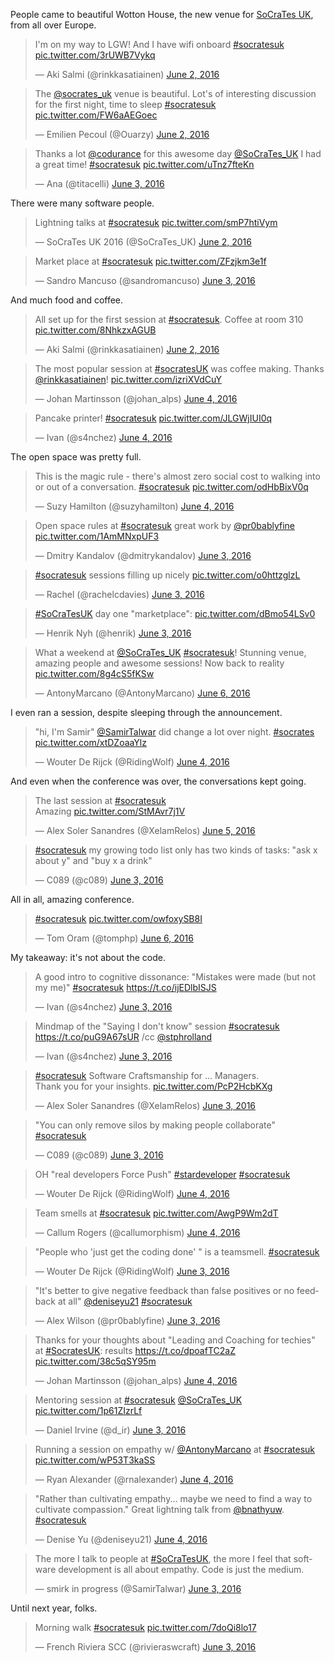 People came to beautiful Wotton House, the new venue for [SoCraTes UK][], from all over Europe.

<blockquote class="twitter-tweet"><p lang="en" dir="ltr">I&#39;m on my way to LGW! And I have wifi onboard <a href="https://twitter.com/hashtag/socratesuk?src=hash">#socratesuk</a> <a href="https://t.co/3rUWB7Vykq">pic.twitter.com/3rUWB7Vykq</a></p>&mdash; Aki Salmi (@rinkkasatiainen) <a href="https://twitter.com/rinkkasatiainen/status/738241927041187840">June 2, 2016</a></blockquote>

<blockquote class="twitter-tweet"><p lang="en" dir="ltr">The <a href="https://twitter.com/SoCraTes_UK">@socrates_uk</a> venue is beautiful. Lot&#39;s of interesting discussion for the first night, time to sleep <a href="https://twitter.com/hashtag/socratesuk?src=hash">#socratesuk</a> <a href="https://t.co/FW6aAEGoec">pic.twitter.com/FW6aAEGoec</a></p>&mdash; Emilien Pecoul (@Ouarzy) <a href="https://twitter.com/Ouarzy/status/738494721530732544">June 2, 2016</a></blockquote>

<blockquote class="twitter-tweet"><p lang="en" dir="ltr">Thanks a lot <a href="https://twitter.com/codurance">@codurance</a> for this awesome day <a href="https://twitter.com/SoCraTes_UK">@SoCraTes_UK</a> I had a great time! <a href="https://twitter.com/hashtag/socratesuk?src=hash">#socratesuk</a> <a href="https://t.co/uTnz7fteKn">pic.twitter.com/uTnz7fteKn</a></p>&mdash; Ana (@titacelli) <a href="https://twitter.com/titacelli/status/738880536446435328">June 3, 2016</a></blockquote>

There were many software people.

<blockquote class="twitter-tweet"><p lang="en" dir="ltr">Lightning talks at <a href="https://twitter.com/hashtag/socratesuk?src=hash">#socratesuk</a> <a href="https://t.co/smP7htiVym">pic.twitter.com/smP7htiVym</a></p>&mdash; SoCraTes UK 2016 (@SoCraTes_UK) <a href="https://twitter.com/SoCraTes_UK/status/738426778381864960">June 2, 2016</a></blockquote>

<blockquote class="twitter-tweet"><p lang="en" dir="ltr">Market place at <a href="https://twitter.com/hashtag/socratesuk?src=hash">#socratesuk</a> <a href="https://t.co/ZFzjkm3e1f">pic.twitter.com/ZFzjkm3e1f</a></p>&mdash; Sandro Mancuso (@sandromancuso) <a href="https://twitter.com/sandromancuso/status/738645449989619712">June 3, 2016</a></blockquote>

And much food and coffee.

<blockquote class="twitter-tweet"><p lang="en" dir="ltr">All set up for the first session at <a href="https://twitter.com/hashtag/socratesuk?src=hash">#socratesuk</a>. Coffee at room 310 <a href="https://t.co/8NhkzxAGUB">pic.twitter.com/8NhkzxAGUB</a></p>&mdash; Aki Salmi (@rinkkasatiainen) <a href="https://twitter.com/rinkkasatiainen/status/738394675745280000">June 2, 2016</a></blockquote>

<blockquote class="twitter-tweet"><p lang="en" dir="ltr">The most popular session at <a href="https://twitter.com/hashtag/socratesUK?src=hash">#socratesUK</a> was coffee making. Thanks <a href="https://twitter.com/rinkkasatiainen">@rinkkasatiainen</a>! <a href="https://t.co/izriXVdCuY">pic.twitter.com/izriXVdCuY</a></p>&mdash; Johan Martinsson (@johan_alps) <a href="https://twitter.com/johan_alps/status/739132963150008320">June 4, 2016</a></blockquote>

<blockquote class="twitter-tweet"><p lang="en" dir="ltr">Pancake printer! <a href="https://twitter.com/hashtag/socratesuk?src=hash">#socratesuk</a> <a href="https://t.co/JLGWjIUI0q">pic.twitter.com/JLGWjIUI0q</a></p>&mdash; Ivan (@s4nchez) <a href="https://twitter.com/s4nchez/status/738991886115966978">June 4, 2016</a></blockquote>

The open space was pretty full.

<blockquote class="twitter-tweet"><p lang="en" dir="ltr">This is the magic rule - there&#39;s almost zero social cost to walking into or out of a conversation. <a href="https://twitter.com/hashtag/socratesuk?src=hash">#socratesuk</a> <a href="https://t.co/odHbBixV0q">pic.twitter.com/odHbBixV0q</a></p>&mdash; Suzy Hamilton (@suzyhamilton) <a href="https://twitter.com/suzyhamilton/status/739016905814577152">June 4, 2016</a></blockquote>

<blockquote class="twitter-tweet"><p lang="en" dir="ltr">Open space rules at <a href="https://twitter.com/hashtag/socratesuk?src=hash">#socratesuk</a> great work by <a href="https://twitter.com/pr0bablyfine">@pr0bablyfine</a> <a href="https://t.co/1AmMNxpUF3">pic.twitter.com/1AmMNxpUF3</a></p>&mdash; Dmitry Kandalov (@dmitrykandalov) <a href="https://twitter.com/dmitrykandalov/status/738648963079917568">June 3, 2016</a></blockquote>

<blockquote class="twitter-tweet"><p lang="en" dir="ltr"><a href="https://twitter.com/hashtag/socratesuk?src=hash">#socratesuk</a> sessions filling up nicely <a href="https://t.co/o0httzglzL">pic.twitter.com/o0httzglzL</a></p>&mdash; Rachel (@rachelcdavies) <a href="https://twitter.com/rachelcdavies/status/738655069999075328">June 3, 2016</a></blockquote>

<blockquote class="twitter-tweet"><p lang="en" dir="ltr"><a href="https://twitter.com/hashtag/SoCraTesUK?src=hash">#SoCraTesUK</a> day one &quot;marketplace&quot;: <a href="https://t.co/dBmo54LSv0">pic.twitter.com/dBmo54LSv0</a></p>&mdash; Henrik Nyh (@henrik) <a href="https://twitter.com/henrik/status/738657523801174017">June 3, 2016</a></blockquote>

<blockquote class="twitter-tweet"><p lang="en" dir="ltr">What a weekend at <a href="https://twitter.com/SoCraTes_UK">@SoCraTes_UK</a> <a href="https://twitter.com/hashtag/socratesuk?src=hash">#socratesuk</a>! Stunning venue, amazing people and awesome sessions! Now back to reality <a href="https://t.co/8g4cS5fKSw">pic.twitter.com/8g4cS5fKSw</a></p>&mdash; AntonyMarcano (@AntonyMarcano) <a href="https://twitter.com/AntonyMarcano/status/739718867598086144">June 6, 2016</a></blockquote>

I even ran a session, despite sleeping through the announcement.

<blockquote class="twitter-tweet"><p lang="en" dir="ltr">&quot;hi, I&#39;m Samir&quot; <a href="https://twitter.com/SamirTalwar">@SamirTalwar</a> did change a lot over night. <a href="https://twitter.com/hashtag/socrates?src=hash">#socrates</a> <a href="https://t.co/xtDZoaaYlz">pic.twitter.com/xtDZoaaYlz</a></p>&mdash; Wouter De Rijck (@RidingWolf) <a href="https://twitter.com/RidingWolf/status/739010907519520769">June 4, 2016</a></blockquote>

And even when the conference was over, the conversations kept going.

<blockquote class="twitter-tweet"><p lang="en" dir="ltr">The last session at <a href="https://twitter.com/hashtag/socratesuk?src=hash">#socratesuk</a><br>Amazing <a href="https://t.co/StMAvr7j1V">pic.twitter.com/StMAvr7j1V</a></p>&mdash; Alex Soler Sanandres (@XelamRelos) <a href="https://twitter.com/XelamRelos/status/739417349950935040">June 5, 2016</a></blockquote>

<blockquote class="twitter-tweet"><p lang="en" dir="ltr"><a href="https://twitter.com/hashtag/socratesuk?src=hash">#socratesuk</a> my growing todo list only has two kinds of tasks: &quot;ask x about y&quot;  and &quot;buy x a drink&quot;</p>&mdash; C089 (@c089) <a href="https://twitter.com/c089/status/738769058787532800">June 3, 2016</a></blockquote>

All in all, amazing conference.

<blockquote class="twitter-tweet"><p lang="und" dir="ltr"><a href="https://twitter.com/hashtag/socratesuk?src=hash">#socratesuk</a> <a href="https://t.co/owfoxySB8I">pic.twitter.com/owfoxySB8I</a></p>&mdash; Tom Oram (@tomphp) <a href="https://twitter.com/tomphp/status/739760805294575616">June 6, 2016</a></blockquote>

My takeaway: it's not about the code.

<blockquote class="twitter-tweet"><p lang="en" dir="ltr">A good intro to cognitive dissonance: &quot;Mistakes were made (but not my me)&quot; <a href="https://twitter.com/hashtag/socratesuk?src=hash">#socratesuk</a> <a href="https://t.co/ijEDlbISJS">https://t.co/ijEDlbISJS</a></p>&mdash; Ivan (@s4nchez) <a href="https://twitter.com/s4nchez/status/738681351503773697">June 3, 2016</a></blockquote>

<blockquote class="twitter-tweet"><p lang="en" dir="ltr">Mindmap of the &quot;Saying I don&#39;t know&quot; session <a href="https://twitter.com/hashtag/socratesuk?src=hash">#socratesuk</a>  <a href="https://t.co/puG9A67sUR">https://t.co/puG9A67sUR</a> /cc <a href="https://twitter.com/stphrolland">@stphrolland</a></p>&mdash; Ivan (@s4nchez) <a href="https://twitter.com/s4nchez/status/738678623335555073">June 3, 2016</a></blockquote>

<blockquote class="twitter-tweet"><p lang="en" dir="ltr"><a href="https://twitter.com/hashtag/socratesuk?src=hash">#socratesuk</a> Software Craftsmanship for ...      Managers. <br>Thank you for your insights. <a href="https://t.co/PcP2HcbKXg">pic.twitter.com/PcP2HcbKXg</a></p>&mdash; Alex Soler Sanandres (@XelamRelos) <a href="https://twitter.com/XelamRelos/status/738781750453796865">June 3, 2016</a></blockquote>

<blockquote class="twitter-tweet"><p lang="en" dir="ltr">&quot;You can only remove silos by making people collaborate&quot; <a href="https://twitter.com/hashtag/socratesuk?src=hash">#socratesuk</a></p>&mdash; C089 (@c089) <a href="https://twitter.com/c089/status/738689995125497856">June 3, 2016</a></blockquote>

<blockquote class="twitter-tweet"><p lang="en" dir="ltr">OH &quot;real developers Force Push&quot; <a href="https://twitter.com/hashtag/stardeveloper?src=hash">#stardeveloper</a> <a href="https://twitter.com/hashtag/socratesuk?src=hash">#socratesuk</a></p>&mdash; Wouter De Rijck (@RidingWolf) <a href="https://twitter.com/RidingWolf/status/739183530736033792">June 4, 2016</a></blockquote>

<blockquote class="twitter-tweet"><p lang="en" dir="ltr">Team smells at <a href="https://twitter.com/hashtag/socratesuk?src=hash">#socratesuk</a> <a href="https://t.co/AwgP9Wm2dT">pic.twitter.com/AwgP9Wm2dT</a></p>&mdash; Callum Rogers (@callumorphism) <a href="https://twitter.com/callumorphism/status/739034957570527232">June 4, 2016</a></blockquote>

<blockquote class="twitter-tweet"><p lang="en" dir="ltr">&quot;People who &#39;just get the coding done&#39; &quot; is a teamsmell. <a href="https://twitter.com/hashtag/socratesuk?src=hash">#socratesuk</a></p>&mdash; Wouter De Rijck (@RidingWolf) <a href="https://twitter.com/RidingWolf/status/738729992415236096">June 3, 2016</a></blockquote>

<blockquote class="twitter-tweet"><p lang="en" dir="ltr">&quot;It&#39;s better to give negative feedback than false positives or no feedback at all&quot;  <a href="https://twitter.com/deniseyu21">@deniseyu21</a> <a href="https://twitter.com/hashtag/socratesuk?src=hash">#socratesuk</a></p>&mdash; Alex Wilson (@pr0bablyfine) <a href="https://twitter.com/pr0bablyfine/status/738780787466768384">June 3, 2016</a></blockquote>

<blockquote class="twitter-tweet"><p lang="en" dir="ltr">Thanks for your thoughts about &quot;Leading and Coaching for techies&quot; at <a href="https://twitter.com/hashtag/SocratesUK?src=hash">#SocratesUK</a>: results <a href="https://t.co/dpoafTC2aZ">https://t.co/dpoafTC2aZ</a> <a href="https://t.co/38c5qSY95m">pic.twitter.com/38c5qSY95m</a></p>&mdash; Johan Martinsson (@johan_alps) <a href="https://twitter.com/johan_alps/status/739132421996728320">June 4, 2016</a></blockquote>

<blockquote class="twitter-tweet"><p lang="en" dir="ltr">Mentoring session at <a href="https://twitter.com/hashtag/socratesuk?src=hash">#socratesuk</a> <a href="https://twitter.com/SoCraTes_UK">@SoCraTes_UK</a> <a href="https://t.co/1p61ZIzrLf">pic.twitter.com/1p61ZIzrLf</a></p>&mdash; Daniel Irvine (@d_ir) <a href="https://twitter.com/d_ir/status/738763237588631552">June 3, 2016</a></blockquote>

<blockquote class="twitter-tweet"><p lang="en" dir="ltr">Running a session on empathy w/ <a href="https://twitter.com/AntonyMarcano">@AntonyMarcano</a> at <a href="https://twitter.com/hashtag/socratesuk?src=hash">#socratesuk</a> <a href="https://t.co/wP53T3kaSS">pic.twitter.com/wP53T3kaSS</a></p>&mdash; Ryan Alexander (@rnalexander) <a href="https://twitter.com/rnalexander/status/739107921406132224">June 4, 2016</a></blockquote>

<blockquote class="twitter-tweet"><p lang="en" dir="ltr">&quot;Rather than cultivating empathy... maybe we need to find a way to cultivate compassion.&quot; Great lightning talk from <a href="https://twitter.com/bnathyuw">@bnathyuw</a>. <a href="https://twitter.com/hashtag/socratesuk?src=hash">#socratesuk</a></p>&mdash; Denise Yu (@deniseyu21) <a href="https://twitter.com/deniseyu21/status/739150983079596032">June 4, 2016</a></blockquote>

<blockquote class="twitter-tweet"><p lang="en" dir="ltr">The more I talk to people at <a href="https://twitter.com/hashtag/SoCraTesUK?src=hash">#SoCraTesUK</a>, the more I feel that software development is all about empathy. Code is just the medium.</p>&mdash; smirk in progress (@SamirTalwar) <a href="https://twitter.com/SamirTalwar/status/738777061347741698">June 3, 2016</a></blockquote>

Until next year, folks.

<blockquote class="twitter-tweet"><p lang="en" dir="ltr">Morning walk <a href="https://twitter.com/hashtag/socratesuk?src=hash">#socratesuk</a> <a href="https://t.co/7doQi8lo17">pic.twitter.com/7doQi8lo17</a></p>&mdash; French Riviera SCC (@rivieraswcraft) <a href="https://twitter.com/rivieraswcraft/status/738642087902642176">June 3, 2016</a></blockquote>

[SoCraTes UK]: http://socratesuk.org/

<script async src="https://platform.twitter.com/widgets.js" charset="utf-8"></script>

<style>
    .post-content > p {
        margin: 2em 0;
        font-size: 1.2em;
    }
    twitterwidget {
        margin: 10px auto;
    }
</style>
